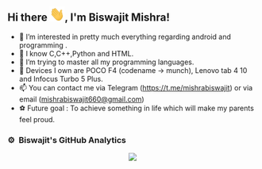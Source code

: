 <h2>Hi there <img src="https://raw.githubusercontent.com/ABSphreak/ABSphreak/master/gifs/Hi.gif" width="30">, I'm Biswajit Mishra!</h2>

- 👀 I’m interested in pretty much everything regarding android and programming .
- 🌱 I know C,C++,Python and HTML.
- 💞️ I’m trying to master all my programming languages.
- 📱 Devices I own are POCO F4 (codename -> munch), Lenovo tab 4 10 and Infocus Turbo 5 Plus.
- 📫 You can contact me via Telegram (https://t.me/mishrabiswajit) or via email (mishrabiswajit660@gmail.com)
- ⚽ Future goal : To achieve something in life which will make my parents feel proud.

### ⚙️ &nbsp;Biswajit's GitHub Analytics
<p align="center">
<a href="https://github.com/mishrabiswajit">
<img height="180em" src="https://github-readme-stats-eight-theta.vercel.app/api?username=mishrabiswajit&show_icons=true&theme=nightowl&include_all_commits=true&count_private=true"/>
</p>
<!---
mishrabiswajit/mishrabiswajit is a ✨ special ✨ repository because its `README.md` (this file) appears on your GitHub profile.
You can click the Preview link to take a look at your changes.
--->
